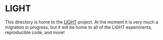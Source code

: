 # LIGHT

This directory is home to the [LIGHT](https//parl.ai/projects/light/) project. At the moment it is very much a migration in progress, but it will be home to all of the LIGHT experiments, reproducible code, and more!
